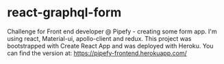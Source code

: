 # react-graphql-form

Challenge for Front end developer @ Pipefy - creating some form app. I'm using react, Material-ui, apollo-client and redux. This project was bootstrapped with Create React App and was deployed with Heroku. You can find the version at: https://pipefy-frontend.herokuapp.com/
